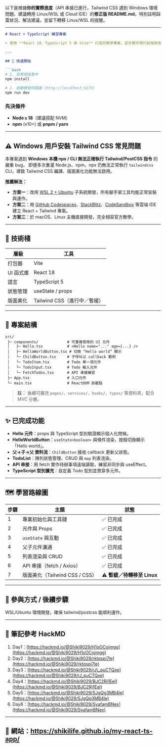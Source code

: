 以下是根據**你的實際進度**（API 串接已進行，Tailwind CSS 遇到 Windows 環境問題、建議轉用 Linux/WSL 或 Cloud IDE）的**修正版 README.md**，特別註明踩雷狀況、解法建議，並留下轉移 Linux/WSL 的提醒。

---

````markdown
# React + TypeScript 練習專案

> 使用 **React 18、TypeScript 5 與 Vite** 打造的教學專案，逐步實作現代前端常用概念。

---

## 🚀 快速開始

```bash
# 1. 安裝相依套件
npm install

# 2. 啟動開發伺服器 (http://localhost:5173)
npm run dev
````

### 先決條件

* **Node ≥ 18**（建議搭配 NVM）
* **npm** (v10+) 或 **pnpm / yarn**

---

## ⚠️ Windows 用戶安裝 Tailwind CSS 常見問題

本專案遇到 **Windows 本機 npx / CLI 無法正確執行 Tailwind/PostCSS 指令** 的嚴重 bug，
即便多次重灌 Node.js、npm，npx 仍無法正常執行 `tailwindcss` CLI，導致 Tailwind CSS 編譯、版面美化功能無法啟用。

**推薦解法：**

* **方案一**：改用 [WSL 2 + Ubuntu](https://learn.microsoft.com/zh-tw/windows/wsl/) 子系統開發，所有腳手架工具均能正常安裝與運作。
* **方案二**：用 [GitHub Codespaces](https://github.com/features/codespaces)、[StackBlitz](https://stackblitz.com/)、[CodeSandbox](https://codesandbox.io/) 等雲端 IDE 建立 React + Tailwind 專案。
* **方案三**：於 macOS、Linux 主機直接開發，完全相容官方教學。

---

## 🔧 技術棧

| 層級     | 工具                   |
| ------ | -------------------- |
| 打包器    | Vite                 |
| UI 函式庫 | React 18             |
| 語言     | TypeScript 5         |
| 狀態管理   | useState / props     |
| 版面美化   | Tailwind CSS（進行中／暫緩） |

---

## 📂 專案結構

```
src/
 ├─ components/             # 可重複使用的 UI 元件
 │   ├─ Hello.tsx           # <Hello name="..." age={...} />
 │   ├─ HelloWorldButton.tsx # 切換 “Hello world” 顯示
 │   └─ ChildButton.tsx     # 子呼叫父 callback 範例
 │   └─ TodoItem.tsx        # Todo 單一項元件
 │   └─ TodoInput.tsx       # Todo 輸入元件
 │   └─ FetchTodos.tsx      # API 串接練習
 ├─ App.tsx                 # 入口元件
 └─ main.tsx                # ReactDOM 掛載點
```

> **註：** 後續可擴充 `pages/`、`services/`、`hooks/`、`types/` 等資料夾，配合 MVC 分層。

---

## ✨ 已完成功能

* **Hello 元件**：props 與 TypeScript 型別驗證顯示個人化問候。
* **HelloWorldButton**：`useState<boolean>` 與條件渲染，按鈕切換顯示「Hello world」。
* **父→子→父 資料流**：`ChildButton` 接收 callback 更新父狀態。
* **TodoList**：陣列狀態管理、CRUD 與 `map` 列表渲染。
* **API 串接**：用 fetch 實作待辦事項遠端讀取，練習非同步與 useEffect。
* **TypeScript 型別擴充**：自定義 Todo 型別並貫穿多元件。

---

## 🗺️ 學習路線圖

| 步驟 | 主題                       | 狀態                             |
| -- | ------------------------ | ------------------------------ |
| 1  | 專案初始化與工具鏈                | ✅ 已完成                          |
| 2  | 元件與 Props                | ✅ 已完成                          |
| 3  | `useState` 與互動           | ✅ 已完成                          |
| 4  | 父子元件溝通                   | ✅ 已完成                          |
| 5  | 列表渲染與 CRUD               | ✅ 已完成                          |
| 6  | API 串接（fetch / Axios）    | ✅ 已完成                          |
| 7  | 版面美化（Tailwind CSS / CSS） | ⚠️ **暫緩／待轉移至 Linux** |

---

## 🙌 參與方式 / 後續步驟

  WSL/Ubuntu 環境開發，確保 tailwind/postcss 能順利運作。


---

## 📝 筆記參考 HackMD

1. Day1：[https://hackmd.io/@Shiki9029/H1oOCojmgg](https://hackmd.io/@Shiki9029/H1oOCojmgg)
2. Day2：[https://hackmd.io/@Shiki9029/rktqspi7le](https://hackmd.io/@Shiki9029/rktqspi7le)
3. Day3：[https://hackmd.io/@Shiki9029/rJ\_puCTQxe](https://hackmd.io/@Shiki9029/rJ_puCTQxe)
4. Day4：[https://hackmd.io/@Shiki9029/BJC2Rj1Eel](https://hackmd.io/@Shiki9029/BJC2Rj1Eel)
5. Day5：[https://hackmd.io/@Shiki9029/SJgQg3MB4le](https://hackmd.io/@Shiki9029/SJgQg3MB4le)
6. Day6：[https://hackmd.io/@Shiki9029/SyafamBNex](https://hackmd.io/@Shiki9029/SyafamBNex)


---

## 🚩 網站：https://shikilife.github.io/my-react-ts-app/